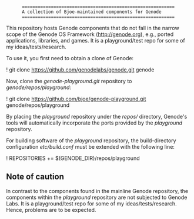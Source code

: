           ==========================================================
          A collection of Bjoe-maintained components for Genode
          ==========================================================


This repository hosts Genode components that do not fall in the narrow scope of
the Genode OS Framework (http://genode.org), e.g., ported applications,
libraries, and games.
It is a playground/test repo for some of my ideas/tests/research.

To use it, you first need to obtain a clone of Genode:

! git clone https://github.com/genodelabs/genode.git genode

Now, clone the _genode-playground.git_ repository to _genode/repos/playground_:

! git clone https://github.com/bjoe/genode-playground.git genode/repos/playground

By placing the _playground_ repository under the _repos/_ directory, Genode's tools
will automatically incorporate the ports provided by the _playground_ repository.

For building software of the _playground_ repository, the build-directory
configuration _etc/build.conf_ must be extended with the following line:

! REPOSITORIES += $(GENODE_DIR)/repos/playground


Note of caution
---------------

In contrast to the components found in the mainline Genode repository, the
components within the _playground_ repository are not subjected to Genode Labs.
It is a playground/test repo for some of my ideas/tests/research. Hence, 
problems are to be expected.
